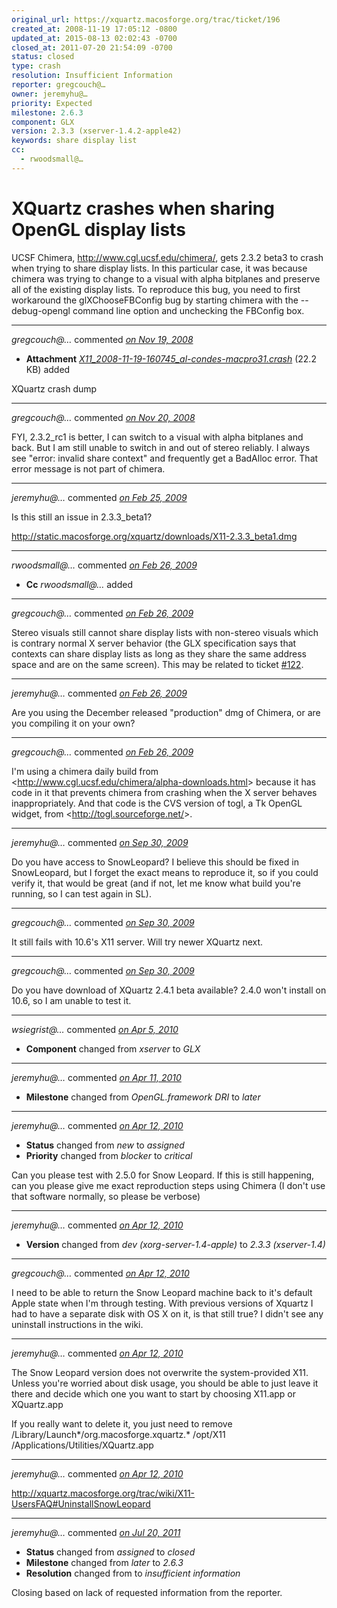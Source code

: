 ```yaml
---
original_url: https://xquartz.macosforge.org/trac/ticket/196
created_at: 2008-11-19 17:05:12 -0800
updated_at: 2015-08-13 02:02:43 -0700
closed_at: 2011-07-20 21:54:09 -0700
status: closed
type: crash
resolution: Insufficient Information
reporter: gregcouch@…
owner: jeremyhu@…
priority: Expected
milestone: 2.6.3
component: GLX
version: 2.3.3 (xserver-1.4.2-apple42)
keywords: share display list
cc:
  - rwoodsmall@…
---
```


XQuartz crashes when sharing OpenGL display lists
=================================================


UCSF Chimera, <http://www.cgl.ucsf.edu/chimera/>, gets 2.3.2 beta3 to crash when trying to share display lists. In this particular case, it was because chimera was trying to change to a visual with alpha bitplanes and preserve all of the existing display lists. To reproduce this bug, you need to first workaround the glXChooseFBConfig bug by starting chimera with the --debug-opengl command line option and unchecking the FBConfig box.



---

*gregcouch@…* commented *[on Nov 19, 2008](https://xquartz.macosforge.org/trac/attachment/ticket/196/X11_2008-11-19-160745_al-condes-macpro31.crash "November 19, 2008 at 5:05 PM PST")*

-   **Attachment** *[X11\_2008-11-19-160745\_al-condes-macpro31.crash](../attachment/ticket/196/X11_2008-11-19-160745_al-condes-macpro31.crash)* (22.2 KB) added

XQuartz crash dump



---

*gregcouch@…* commented *[on Nov 20, 2008](https://xquartz.macosforge.org/trac/ticket/196#comment:1 "November 20, 2008 at 1:55 PM PST")*

FYI, 2.3.2\_rc1 is better, I can switch to a visual with alpha bitplanes and back. But I am still unable to switch in and out of stereo reliably. I always see "error: invalid share context" and frequently get a BadAlloc error. That error message is not part of chimera.



---

*jeremyhu@…* commented *[on Feb 25, 2009](https://xquartz.macosforge.org/trac/ticket/196#comment:2 "February 25, 2009 at 6:46 PM PST")*

Is this still an issue in 2.3.3\_beta1?

<http://static.macosforge.org/xquartz/downloads/X11-2.3.3_beta1.dmg>



---

*rwoodsmall@…* commented *[on Feb 26, 2009](https://xquartz.macosforge.org/trac/ticket/196#comment:3 "February 26, 2009 at 10:09 AM PST")*

-   **Cc** *rwoodsmall@…* added



---

*gregcouch@…* commented *[on Feb 26, 2009](https://xquartz.macosforge.org/trac/ticket/196#comment:4 "February 26, 2009 at 5:20 PM PST")*

Stereo visuals still cannot share display lists with non-stereo visuals which is contrary normal X server behavior (the GLX specification says that contexts can share display lists as long as they share the same address space and are on the same screen). This may be related to ticket [\#⁠122](https://xquartz.macosforge.org/trac/ticket/122).



---

*jeremyhu@…* commented *[on Feb 26, 2009](https://xquartz.macosforge.org/trac/ticket/196#comment:5 "February 26, 2009 at 7:39 PM PST")*

Are you using the December released "production" dmg of Chimera, or are you compiling it on your own?



---

*gregcouch@…* commented *[on Feb 26, 2009](https://xquartz.macosforge.org/trac/ticket/196#comment:6 "February 26, 2009 at 10:04 PM PST")*

I'm using a chimera daily build from &lt;<http://www.cgl.ucsf.edu/chimera/alpha-downloads.html>&gt; because it has code in it that prevents chimera from crashing when the X server behaves inappropriately. And that code is the CVS version of togl, a Tk OpenGL widget, from &lt;<http://togl.sourceforge.net/>&gt;.



---

*jeremyhu@…* commented *[on Sep 30, 2009](https://xquartz.macosforge.org/trac/ticket/196#comment:7 "September 30, 2009 at 1:31 AM PDT")*

Do you have access to SnowLeopard? I believe this should be fixed in SnowLeopard, but I forget the exact means to reproduce it, so if you could verify it, that would be great (and if not, let me know what build you're running, so I can test again in SL).



---

*gregcouch@…* commented *[on Sep 30, 2009](https://xquartz.macosforge.org/trac/ticket/196#comment:8 "September 30, 2009 at 2:51 PM PDT")*

It still fails with 10.6's X11 server. Will try newer XQuartz next.



---

*gregcouch@…* commented *[on Sep 30, 2009](https://xquartz.macosforge.org/trac/ticket/196#comment:9 "September 30, 2009 at 2:59 PM PDT")*

Do you have download of XQuartz 2.4.1 beta available? 2.4.0 won't install on 10.6, so I am unable to test it.



---

*wsiegrist@…* commented *[on Apr 5, 2010](https://xquartz.macosforge.org/trac/ticket/196#comment:10 "April 5, 2010 at 10:44 AM PDT")*

-   **Component** changed from *xserver* to *GLX*



---

*jeremyhu@…* commented *[on Apr 11, 2010](https://xquartz.macosforge.org/trac/ticket/196#comment:11 "April 11, 2010 at 4:28 PM PDT")*

-   **Milestone** changed from *OpenGL.framework DRI* to *later*



---

*jeremyhu@…* commented *[on Apr 12, 2010](https://xquartz.macosforge.org/trac/ticket/196#comment:12 "April 12, 2010 at 11:07 AM PDT")*

-   **Status** changed from *new* to *assigned*
-   **Priority** changed from *blocker* to *critical*

Can you please test with 2.5.0 for Snow Leopard. If this is still happening, can you please give me exact reproduction steps using Chimera (I don't use that software normally, so please be verbose)



---

*jeremyhu@…* commented *[on Apr 12, 2010](https://xquartz.macosforge.org/trac/ticket/196#comment:13 "April 12, 2010 at 11:16 AM PDT")*

-   **Version** changed from *dev (xorg-server-1.4-apple)* to *2.3.3 (xserver-1.4)*



---

*gregcouch@…* commented *[on Apr 12, 2010](https://xquartz.macosforge.org/trac/ticket/196#comment:14 "April 12, 2010 at 4:24 PM PDT")*

I need to be able to return the Snow Leopard machine back to it's default Apple state when I'm through testing. With previous versions of Xquartz I had to have a separate disk with OS X on it, is that still true? I didn't see any uninstall instructions in the wiki.



---

*jeremyhu@…* commented *[on Apr 12, 2010](https://xquartz.macosforge.org/trac/ticket/196#comment:15 "April 12, 2010 at 5:05 PM PDT")*

The Snow Leopard version does not overwrite the system-provided X11. Unless you're worried about disk usage, you should be able to just leave it there and decide which one you want to start by choosing X11.app or XQuartz.app

If you really want to delete it, you just need to remove /Library/Launch\*/org.macosforge.xquartz.\* /opt/X11 /Applications/Utilities/XQuartz.app



---

*jeremyhu@…* commented *[on Apr 12, 2010](https://xquartz.macosforge.org/trac/ticket/196#comment:16 "April 12, 2010 at 5:14 PM PDT")*

<http://xquartz.macosforge.org/trac/wiki/X11-UsersFAQ#UninstallSnowLeopard>



---

*jeremyhu@…* commented *[on Jul 20, 2011](https://xquartz.macosforge.org/trac/ticket/196#comment:17 "July 20, 2011 at 9:54 PM PDT")*

-   **Status** changed from *assigned* to *closed*
-   **Milestone** changed from *later* to *2.6.3*
-   **Resolution** changed from to *insufficient information*

Closing based on lack of requested information from the reporter.



